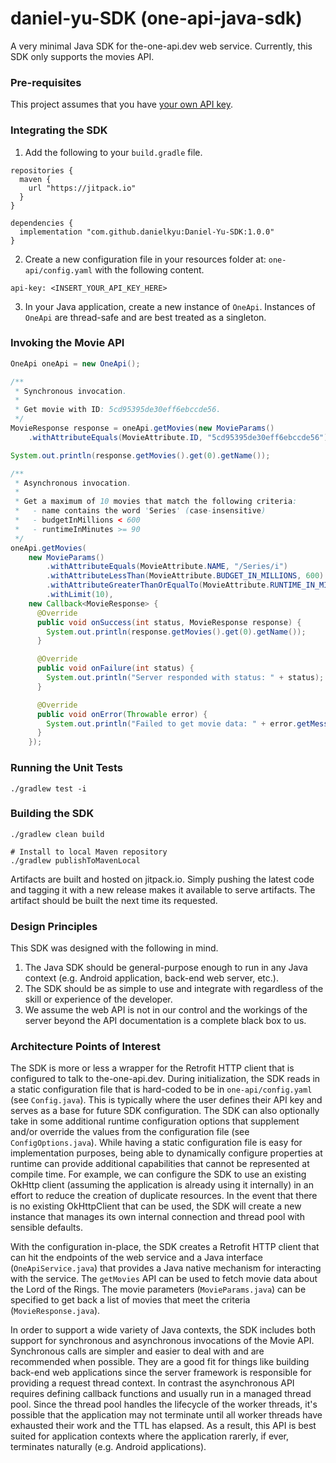 # daniel-yu-SDK (one-api-java-sdk)

A very minimal Java SDK for the-one-api.dev web service. Currently, this SDK only supports the movies API.

### Pre-requisites

This project assumes that you have [your own API key](https://the-one-api.dev/sign-up).

### Integrating the SDK

1. Add the following to your `build.gradle` file.

```
repositories {
  maven {
    url "https://jitpack.io"
  }
}

dependencies {
  implementation "com.github.danielkyu:Daniel-Yu-SDK:1.0.0"
}
```

2. Create a new configuration file in your resources folder at: `one-api/config.yaml` with the following content.

```
api-key: <INSERT_YOUR_API_KEY_HERE>
```

3. In your Java application, create a new instance of `OneApi`. Instances of `OneApi` are thread-safe and are best treated as a singleton.

### Invoking the Movie API

```java
OneApi oneApi = new OneApi();

/**
 * Synchronous invocation.
 *
 * Get movie with ID: 5cd95395de30eff6ebccde56.
 */
MovieResponse response = oneApi.getMovies(new MovieParams()
    .withAttributeEquals(MovieAttribute.ID, "5cd95395de30eff6ebccde56"));

System.out.println(response.getMovies().get(0).getName());

/**
 * Asynchronous invocation.
 *
 * Get a maximum of 10 movies that match the following criteria:
 *   - name contains the word 'Series' (case-insensitive)
 *   - budgetInMillions < 600
 *   - runtimeInMinutes >= 90
 */
oneApi.getMovies(
    new MovieParams()
        .withAttributeEquals(MovieAttribute.NAME, "/Series/i")
        .withAttributeLessThan(MovieAttribute.BUDGET_IN_MILLIONS, 600)
        .withAttributeGreaterThanOrEqualTo(MovieAttribute.RUNTIME_IN_MINUTES, 90)
        .withLimit(10),
    new Callback<MovieResponse> {
      @Override
      public void onSuccess(int status, MovieResponse response) {
        System.out.println(response.getMovies().get(0).getName());
      }

      @Override
      public void onFailure(int status) {
        System.out.println("Server responded with status: " + status);
      }

      @Override
      public void onError(Throwable error) {
        System.out.println("Failed to get movie data: " + error.getMessage());
      }
    });
```

### Running the Unit Tests

```
./gradlew test -i
```

### Building the SDK

```
./gradlew clean build

# Install to local Maven repository
./gradlew publishToMavenLocal

```

Artifacts are built and hosted on jitpack.io. Simply pushing the latest code and tagging it with a new release makes it available to serve artifacts. The artifact should be built the next time its requested.

### Design Principles

This SDK was designed with the following in mind.

1. The Java SDK should be general-purpose enough to run in any Java context (e.g. Android application, back-end web server, etc.).
2. The SDK should be as simple to use and integrate with regardless of the skill or experience of the developer.
3. We assume the web API is not in our control and the workings of the server beyond the API documentation is a complete black box to us.

### Architecture Points of Interest

The SDK is more or less a wrapper for the Retrofit HTTP client that is configured to talk to the-one-api.dev. During initialization, the SDK reads in a static configuration file that is hard-coded to be in `one-api/config.yaml` (see `Config.java`). This is typically where the user defines their API key and serves as a base for future SDK configuration. The SDK can also optionally take in some additional runtime configuration options that supplement and/or override the values from the configuration file (see `ConfigOptions.java`). While having a static configuration file is easy for implementation purposes, being able to dynamically configure properties at runtime can provide additional capabilities that cannot be represented at compile time. For example, we can configure the SDK to use an existing OkHttp client (assuming the application is already using it internally) in an effort to reduce the creation of duplicate resources. In the event that there is no existing OkHttpClient that can be used, the SDK will create a new instance that manages its own internal connection and thread pool with sensible defaults.

With the configuration in-place, the SDK creates a Retrofit HTTP client that can hit the endpoints of the web service and a Java interface (`OneApiService.java`) that provides a Java native mechanism for interacting with the service. The `getMovies` API can be used to fetch movie data about the Lord of the Rings. The movie parameters (`MovieParams.java`) can be specified to get back a list of movies that meet the criteria (`MovieResponse.java`).

In order to support a wide variety of Java contexts, the SDK includes both support for synchronous and asynchronous invocations of the Movie API. Synchronous calls are simpler and easier to deal with and are recommended when possible. They are a good fit for things like building back-end web applications since the server framework is responsible for providing a request thread context. In contrast the asynchronous API requires defining callback functions and usually run in a managed thread pool. Since the thread pool handles the lifecycle of the worker threads, it's possible that the application may not terminate until all worker threads have exhausted their work and the TTL has elapsed. As a result, this API is best suited for application contexts where the application rarerly, if ever, terminates naturally (e.g. Android applications).
